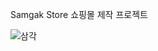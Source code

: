 Samgak Store 쇼핑몰 제작 프로젝트

![삼각](https://github.com/khwww/react-shop/assets/144529720/50e14e4e-1cb2-4491-a580-b1d3a6d9f464)
